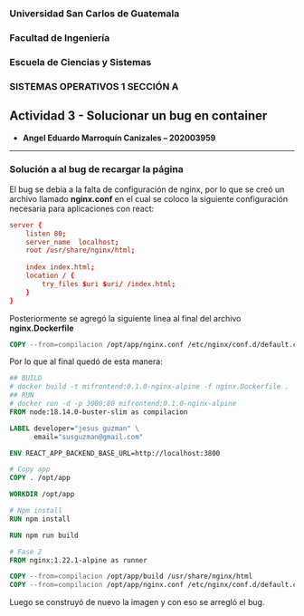 ### **Universidad San Carlos de Guatemala**
### **Facultad de Ingeniería**
### **Escuela de Ciencias y Sistemas**
### **SISTEMAS OPERATIVOS 1 SECCIÓN A**

## **Actividad 3 - Solucionar un bug en container**

- **Angel Eduardo Marroquín Canizales – 202003959**

---

### **Solución a al bug de recargar la página**
El bug se debia a la falta de configuración de nginx, por lo que se creó un archivo llamado **nginx.conf** en el cual se coloco la siguiente configuración necesaria para aplicaciones con react:
```conf
server {
    listen 80;
    server_name  localhost;
    root /usr/share/nginx/html;
    
    index index.html;
    location / {
        try_files $uri $uri/ /index.html;
    }
}
```
Posteriormente se agregó la siguiente linea al final del archivo **nginx.Dockerfile**
``` Dockerfile
COPY --from=compilacion /opt/app/nginx.conf /etc/nginx/conf.d/default.conf
```

Por lo que al final quedó de esta manera:
``` Dockerfile
## BUILD
# docker build -t mifrontend:0.1.0-nginx-alpine -f nginx.Dockerfile .
## RUN
# docker run -d -p 3000:80 mifrontend:0.1.0-nginx-alpine
FROM node:18.14.0-buster-slim as compilacion

LABEL developer="jesus guzman" \
      email="susguzman@gmail.com"

ENV REACT_APP_BACKEND_BASE_URL=http://localhost:3800

# Copy app
COPY . /opt/app

WORKDIR /opt/app

# Npm install
RUN npm install

RUN npm run build

# Fase 2
FROM nginx:1.22.1-alpine as runner

COPY --from=compilacion /opt/app/build /usr/share/nginx/html
COPY --from=compilacion /opt/app/nginx.conf /etc/nginx/conf.d/default.conf
```

Luego se construyó de nuevo la imagen y con eso se arregló el bug.
